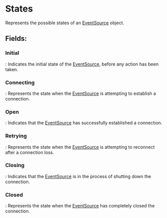 # States

Represents the possible states of an [EventSource](../ServerSentEvents/EventSource.md) object. 

## **Fields**:
### **Initial**
: Indicates the initial state of the [EventSource](../ServerSentEvents/EventSource.md), before any action has been taken. 
### **Connecting**
: Represents the state when the [EventSource](../ServerSentEvents/EventSource.md) is attempting to establish a connection. 
### **Open**
: Indicates that the [EventSource](../ServerSentEvents/EventSource.md) has successfully established a connection. 
### **Retrying**
: Represents the state when the [EventSource](../ServerSentEvents/EventSource.md) is attempting to reconnect after a connection loss. 
### **Closing**
: Indicates that the [EventSource](../ServerSentEvents/EventSource.md) is in the process of shutting down the connection. 
### **Closed**
: Represents the state when the [EventSource](../ServerSentEvents/EventSource.md) has completely closed the connection. 